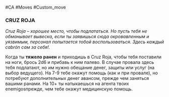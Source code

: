 #CA #Moves #Custom_move

### CRUZ ROJA
*Cruz Roja – хорошее место, чтобы подлататься. Но пусть тебя не обманывает вывеска, если ты заявишься сюда окровавленным и уязвимым, персонал попытается тобой воспользоваться. Здесь каждый cabrón сам за себя!.*

Когда ты **тяжело ранен** и приходишь в Cruz Roja, чтобы тебя поставили на ноги, брось 2d6 и прибавь к ним палево. В случае провала здесь тебя подлатают, но им нужно обещание денег, защиты или услуг (на выбор ведущего). На 7-9 тебе окажут помощь (как и при провале), но потребуют дополнительных денег авансом, прежде чем заняться вашими ранами. На 10+ ты натыкаешься на агента твоих enemigosпрежде, чем тебе окажут медицинскую помощь.